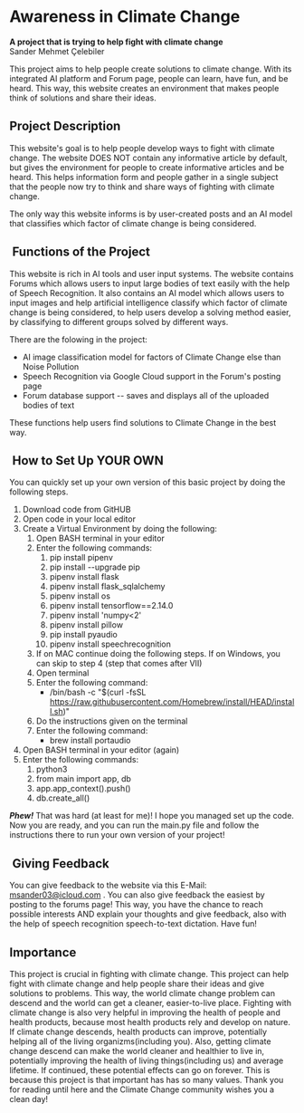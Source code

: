 # Awareness in Climate Change
**A project that is trying to help fight with climate change**
<br/>Sander Mehmet Çelebiler

This project aims to help people create solutions to climate change. With its integrated AI platform and Forum page, people can learn, have fun, and be heard. This way, this website creates an environment that makes people think of solutions and share their ideas.

##  Project Description
This website's goal is to help people develop ways to fight with climate change. The website DOES NOT contain any informative article by default, but gives the environment for people to create informative articles and be heard. This helps information form and people gather in a single subject that the people now try to think and share ways of fighting with climate change. <br/>

The only way this website informs is by user-created posts and an AI model that classifies which factor of climate change is being considered.

##  Functions of the Project
This website is rich in AI tools and user input systems. The website contains Forums which allows users to input large bodies of text easily with the help of Speech Recognition. It also contains an AI model which allows users to input images and help artificial intelligence classify which factor of climate change is being considered, to help users develop a solving method easier, by classifying to different groups solved by different ways.

There are the folowing in the project:
* AI image classification model for factors of Climate Change else than Noise Pollution
* Speech Recognition via Google Cloud support in the Forum's posting page
* Forum database support -- saves and displays all of the uploaded bodies of text

These functions help users find solutions to Climate Change in the best way.

##  How to Set Up YOUR OWN
You can quickly set up your own version of this basic project by doing the following steps.
1. Download code from GitHUB
2. Open code in your local editor
3. Create a Virtual Environment by doing the following:
   1. Open BASH terminal in your editor
   2. Enter the following commands:
      1. pip install pipenv
      2. pip install --upgrade pip
      3. pipenv install flask
      4. pipenv install flask_sqlalchemy
      5. pipenv install os
      6. pipenv install tensorflow==2.14.0
      7. pipenv install 'numpy<2'
      8. pipenv install pillow
      9. pip install pyaudio
      10. pipenv install speechrecognition
    3. If on MAC continue doing the following steps. If on Windows, you can skip to step 4 (step that comes after VII)
    4. Open terminal
    5. Enter the following command:
       * /bin/bash -c "$(curl -fsSL https://raw.githubusercontent.com/Homebrew/install/HEAD/install.sh)"
    6. Do the instructions given on the terminal
    7. Enter the following command:
        * brew install portaudio
4. Open BASH terminal in your editor (again)
5. Enter the following commands:
   1. python3
   2. from main import app, db
   3. app.app_context().push()
   4. db.create_all()
   
***Phew!*** That was hard (at least for me)! I hope you managed set up the code. Now you are ready, and you can run the main.py file and follow the instructions there to run your own version of your project!

##  Giving Feedback
You can give feedback to the website via this E-Mail: msander03@icloud.com . You can also give feedback the easiest by posting to the forums page! This way, you have the chance to reach possible interests AND explain your thoughts and give feedback, also with the help of speech recognition speech-to-text dictation. Have fun!

## Importance
This project is crucial in fighting with climate change. This project can help fight with climate change and help people share their ideas and give solutions to problems. This way, the world climate change problem can descend and the world can get a cleaner, easier-to-live place. Fighting with climate change is also very helpful in improving the health of people and health products, because most health products rely and develop on nature. If climate change descends, health products can improve, potentially helping all of the living organizms(including you). Also, getting climate change descend can make the world cleaner and healthier to live in, potentially improving the health of living things(including us) and average lifetime. If continued, these potential effects can go on forever. This is because this project is that important has has so many values. Thank you for reading until here and the Climate Change community wishes you a clean day!
